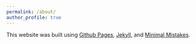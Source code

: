 ```yaml
---
permalink: /about/
author_profile: true
---
```




This website was built using [Github Pages](https://pages.github.com/), [Jekyll](https://jekyllrb.com/), and [Minimal Mistakes](https://mmistakes.github.io/minimal-mistakes/).